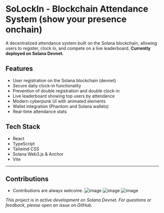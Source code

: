 # SoLockIn - Blockchain Attendance System (show your presence onchain)

A decentralized attendance system built on the Solana blockchain, allowing users to register, clock in, and compete on a live leaderboard. **Currently deployed on Solana Devnet.**

## Features

- User registration on the Solana blockchain (devnet)
- Secure daily clock-in functionality
- Prevention of double registration and double clock-in
- Live leaderboard showing top users by attendance
- Modern cyberpunk UI with animated elements
- Wallet integration (Phantom and Solana wallets)
- Real-time attendance stats 

## Tech Stack

- React
- TypeScript
- Tailwind CSS
- Solana Web3.js & Anchor
- Vite

---
## Contributions

- Contributions are always welcome. 
![image](https://github.com/user-attachments/assets/641065c6-5293-443b-87b3-5327f381ebe3)
![image](https://github.com/user-attachments/assets/5d533a45-aef6-47a4-b18c-198a0032c7bf)
![image](https://github.com/user-attachments/assets/01017275-7d72-4841-8878-52341fa1840f)




_This project is in active development on Solana Devnet. For questions or feedback, please open an issue on GitHub._ 
